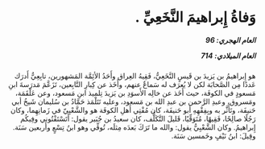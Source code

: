 <h1 dir="rtl">وَفاةُ إِبراهيمَ النَّخَعِيِّ .</h1>

<h5 dir="rtl">العام الهجري:  96

العام الميلادي: 714

</h5>

<p dir="rtl">هو إِبراهيمُ بن يَزيدَ بن قَيسٍ النَّخَعِيُّ، فَقِيهُ العِراق وأَحَدُ الأئِمَّة المَشهورين، تابِعِيٌّ أَدرَك عَددًا مِن الصَّحابَة لكن لا يُعرَف له سَماعٌ عنهم، وأَخَذ عن كِبارِ التَّابِعين، تَزَعَّمَ مَدرَسةَ ابنِ مَسعودٍ في الكوفَة، حيث أَخَذ عن خالِه الأَسوَدِ بن يَزيدَ تِلميذ ابنِ مَسعود، وعن عَلْقَمَة، ومَسروق، وعبدِ الرَّحمن بن عبدِ الله بن مَسعود، وعليه تَتَلْمَذ حَمَّادُ بن سُليمان شَيخُ أبي حَنيفَة، وتَأَثَّر به وبِفِقْهِهِ أبو حَنيفَة، كان مُفْتِي أَهلِ الكوفَة هو والشَّعْبِيّ في زَمانِهِما، وكان رَجُلًا صالِحًا، فَقِيهًا، مُتَوَقِّيًا، قَليلَ التَّكَلُّف، كان سعيدُ بن جُبَير يقول: أَتَسْتَفْتُوني وفِيكُم إِبراهيمُ. وكان الشَّعْبِيُّ يقول: والله ما تَرَكَ بَعدَه مِثلَه، تُوفِّي وهو ابنُ تِسْعٍ وأَربعين سَنَة. وقِيلَ: ابنُ نَيْفٍ وخَمسين سَنَة.</p></br>
